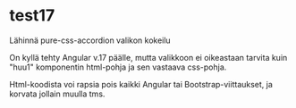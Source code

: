# test17
Lähinnä pure-css-accordion valikon kokeilu

On kyllä tehty Angular v.17 päälle, mutta valikkoon ei oikeastaan tarvita kuin "huu1" komponentin html-pohja ja sen vastaava css-pohja.

Html-koodista voi rapsia pois kaikki Angular tai Bootstrap-viittaukset, ja korvata jollain muulla tms.
